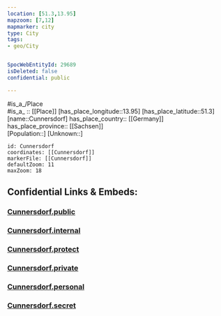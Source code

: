 ```yaml
---
location: [51.3,13.95] 
mapzoom: [7,12] 
mapmarker: city 
type: City
tags:
- geo/City


SpocWebEntityId: 29689
isDeleted: false
confidential: public

---
```

#is_a_/Place  
#is_a_ :: [[Place]] 
[has_place_longitude::13.95] 
[has_place_latitude::51.3] 
[name::Cunnersdorf] 
has_place_country:: [[Germany]]  
has_place_province:: [[Sachsen]]  
[Population::] 
[Unknown::] 


```leaflet
id: Cunnersdorf
coordinates: [[Cunnersdorf]] 
markerFile: [[Cunnersdorf]] 
defaultZoom: 11 
maxZoom: 18
```


## Confidential Links & Embeds: 

### [Cunnersdorf.public](/_public/\Earth\Continent\Europe\Europe~Central\Germany\Germany~East\Sachsen\counties~Sachsen\Bautzen\cities~Bautzen\Königsbrück\CityCunnersdorf.public.md) 

### [Cunnersdorf.internal](/_internal/\Earth\Continent\Europe\Europe~Central\Germany\Germany~East\Sachsen\counties~Sachsen\Bautzen\cities~Bautzen\Königsbrück\CityCunnersdorf.internal.md) 

### [Cunnersdorf.protect](/_protect/\Earth\Continent\Europe\Europe~Central\Germany\Germany~East\Sachsen\counties~Sachsen\Bautzen\cities~Bautzen\Königsbrück\CityCunnersdorf.protect.md) 

### [Cunnersdorf.private](/_private/\Earth\Continent\Europe\Europe~Central\Germany\Germany~East\Sachsen\counties~Sachsen\Bautzen\cities~Bautzen\Königsbrück\CityCunnersdorf.private.md) 

### [Cunnersdorf.personal](/_personal/\Earth\Continent\Europe\Europe~Central\Germany\Germany~East\Sachsen\counties~Sachsen\Bautzen\cities~Bautzen\Königsbrück\CityCunnersdorf.personal.md) 

### [Cunnersdorf.secret](/_secret/\Earth\Continent\Europe\Europe~Central\Germany\Germany~East\Sachsen\counties~Sachsen\Bautzen\cities~Bautzen\Königsbrück\CityCunnersdorf.secret.md)

